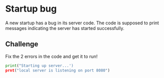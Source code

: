 # Startup bug 

A new startup has a bug in its server code. The code is supposed to print messages indicating the server has started successfully. 

## Challenge 

Fix the 2 errors in the code and get it to run! 

```python 
print("Starting up server...') 
prnt("local server is listening on port 8080")
```